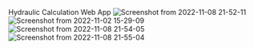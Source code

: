 Hydraulic Calculation Web App
![Screenshot from 2022-11-08 21-52-11](https://user-images.githubusercontent.com/109771302/200672846-47d4c853-1c69-4275-acdd-5423a414e788.png)
![Screenshot from 2022-11-02 15-29-09](https://user-images.githubusercontent.com/109771302/200674796-147617c9-c615-4afc-8cdb-d3b04edac8c9.png)
![Screenshot from 2022-11-08 21-54-05](https://user-images.githubusercontent.com/109771302/200673143-d54fd410-78d9-442e-ba44-9a86bc0b9672.png)
![Screenshot from 2022-11-08 21-55-04](https://user-images.githubusercontent.com/109771302/200674028-260b53e7-cd48-42bb-8e65-ad4936a64590.png)


